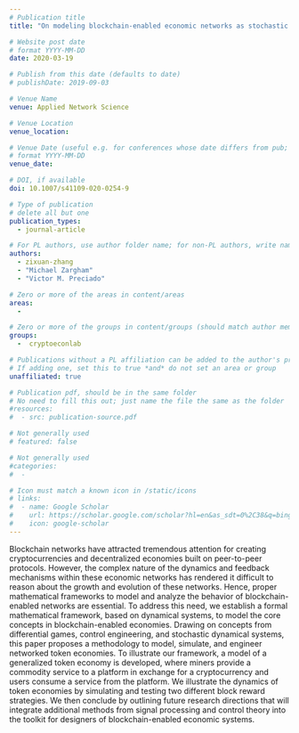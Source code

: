 ```yaml
---
# Publication title
title: "On modeling blockchain-enabled economic networks as stochastic dynamical systems"

# Website post date
# format YYYY-MM-DD
date: 2020-03-19

# Publish from this date (defaults to date)
# publishDate: 2019-09-03

# Venue Name
venue: Applied Network Science

# Venue Location
venue_location:

# Venue Date (useful e.g. for conferences whose date differs from pub; defaults to date)
# format YYYY-MM-DD
venue_date: 

# DOI, if available
doi: 10.1007/s41109-020-0254-9

# Type of publication
# delete all but one
publication_types:
  - journal-article

# For PL authors, use author folder name; for non-PL authors, write name as in paper within ""
authors: 
  - zixuan-zhang
  - "Michael Zargham"
  - "Victor M. Preciado"

# Zero or more of the areas in content/areas
areas:
  - 

# Zero or more of the groups in content/groups (should match author membership)
groups:
  -  cryptoeconlab

# Publications without a PL affiliation can be added to the author's profile without showing up elsewhere
# If adding one, set this to true *and* do not set an area or group
unaffiliated: true

# Publication pdf, should be in the same folder
# No need to fill this out; just name the file the same as the folder
#resources:
#  - src: publication-source.pdf

# Not generally used
# featured: false

# Not generally used
#categories:
#  -

# Icon must match a known icon in /static/icons
# links:
#  - name: Google Scholar
#    url: https://scholar.google.com/scholar?hl=en&as_sdt=0%2C38&q=bing&btnG=
#    icon: google-scholar
---
```


Blockchain networks have attracted tremendous attention for creating cryptocurrencies and decentralized economies built on peer-to-peer protocols. However, the complex nature of the dynamics and feedback mechanisms within these economic networks has rendered it difficult to reason about the growth and evolution of these networks. Hence, proper mathematical frameworks to model and analyze the behavior of blockchain-enabled networks are essential. To address this need, we establish a formal mathematical framework, based on dynamical systems, to model the core concepts in blockchain-enabled economies. Drawing on concepts from differential games, control engineering, and stochastic dynamical systems, this paper proposes a methodology to model, simulate, and engineer networked token economies. To illustrate our framework, a model of a generalized token economy is developed, where miners provide a commodity service to a platform in exchange for a cryptocurrency and users consume a service from the platform. We illustrate the dynamics of token economies by simulating and testing two different block reward strategies. We then conclude by outlining future research directions that will integrate additional methods from signal processing and control theory into the toolkit for designers of blockchain-enabled economic systems.
